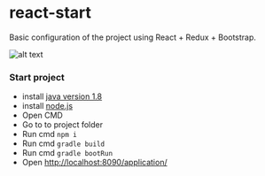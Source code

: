 # react-start
Basic configuration of the project using React + Redux + Bootstrap.

![alt text](https://github.com/ivanovm2020/-rest-java-react/tree/main/image/image.jpg)<br>

### Start project
- install [java version 1.8](http://www.oracle.com/technetwork/java/javase/downloads/jdk8-downloads-2133151.html)
- install [node.js](https://nodejs.org/en/download/current/)
- Open CMD
- Go to to project folder
- Run cmd `npm i`
- Run cmd `gradle build`
- Run cmd `gradle bootRun`
- Open [http://localhost:8090/application/](http://localhost:8090/application/)

